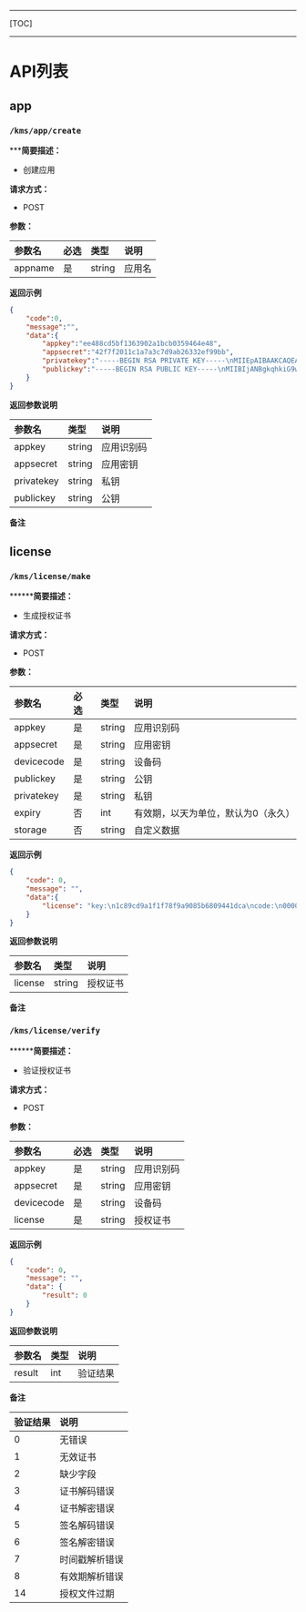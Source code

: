 
---

[TOC]

---

# API列表

## app

### `/kms/app/create`

*****简要描述：** 

- 创建应用
  
**请求方式：**

- POST 

**参数：** 

|参数名|必选|类型|说明|
|:----    |:---|:--- |:---   |
|appname|是  |string |应用名|


**返回示例**

```json
{
    "code":0, 
    "message":"",
    "data":{
        "appkey":"ee488cd5bf1363902a1bcb0359464e48",
        "appsecret":"42f7f2011c1a7a3c7d9ab26332ef99bb",
        "privatekey":"-----BEGIN RSA PRIVATE KEY-----\nMIIEpAIBAAKCAQEAuUuenUO6C+qto/EIEIsriyu5WZh02+cd8blHlx3hPbBH2bq1\nf9yarm94mjGXBpoMDHyPqyGhxW8iGQhadQg2pUE0EX8GASRYKV529sJPT/GxFZF+\nqvJ3Cx9/PYPq25yOMLGdjldJCzHPDXL9NL+NQTAQJyl96siafQrh5MGY6FZsYQ4U\nY254NmNvQBIcHsJzMgUQRgHiD8P7zMoiUwNs/nUKXsPcL/Gp1hSQNCS3xkFdHW1Y\nxPAuXHca4aLtAgSgHXbCNV7d9WVD+Bxa4HCoj4kBgyvSGxm3UuaSuG1U4HL0JA7o\nvOo5WxQtk+Yh0RZMpGEMnZ72JfuzufjJWIAylQIDAQABAoIBAQCpdOWvD0QzJ8D7\nIDBu6Me+tBMDRDEC9t9ktDwrkHDwOKnNDjp0n6x6gIk8AsQKjpEcTkIZkF1gsRzu\n5bvMMeG/ydyzb4ZvPuy9kJ2dV+CuzOtVPUUpUyrZakm0WVNM2mUTVSwxA9RSP5AK\nzbGRLukgx7LODd0Q/bqDRpOF4CNVvjpRWMGxSE8TR84ll0mtMM16jEDatoXZ+ru7\n1b364W+7nqBHc+iFAS75dTPi/Aq8berS8ejcWSY1sLwclBwNgKnrPeMtwRTLeAQb\nLOLKAWLmL7jDE+N9M3QllqD2V/162qFtN4e/iV6QXRMzFtZcYAGaxBXo+mU97a9t\n43QCY6mBAoGBAPa7X+GGb8DDA7i8bZaJgk1aF2zT3a3sSu+z0vHP/NkC/yf66Vm6\nDY3xCZ28Hh0Y7x3b3oqThM/kfIAg5UcCoxZXqug9z3xnLnT6sl1r9bo22k/BScKN\nN0Fc9pyLxsfsF/o10DStfLOoRmpRn7CTST0T+oTACS/TgY5UdZf+AwIhAoGBAMBB\ndWCjeB0hbftEfnaj1cKFhfoJtxhnJQyZXxgCTvg3a1w8ppv2+896f7Ss3KySXdr6\nwPSd0yaJaQomsy5aDImh0NR4riC17ezNfpG98hm9hU5Fb6W/5+5KmYEGl/O7JkNX\njuJddaeFCuvFewmCAxNe6iS7mwk2qavWWzWrDAn1AoGBAIfYJHM0JIVaGct1m1S9\nwws5phoaEDx5E80kEelnXUxSVQ+7Gw123Y2f/25kK6RTnRuwebeMfxxDLbUR54qQ\nTiC4BfY2Se2xlad8fAXpsfJjzxEIV8cRHzISsAkDAGAEgjMVu9u1BSqZZKOW6zg5\n76H8RPsgDC7T4cnugIw9o4RhAoGACV9nlIWDpo/pp7VIIQqNskUGKhFtLrBgmwOj\nIi2CohE5l66RRMs+rXfAYBOJUpR0JOfSnlpPX/KU/1yxoZHcSJ1t693SR1/3MHM4\nN2y2L9EQfade8QqxCOn0H9ktcUFvdRsAqUJ7KOaQiLwA6o6/DaOz8ISA42sZzHnP\nyocDOD0CgYBuMJ8+GSq5GFFbSEmbhJgpCoXamGtXGR43EneqphfewcCvstueFYQ4\n9ojC4/Qd4x+q40PoZNQ6AheFfkqfknChVoEAwSxAQOmz1RJe/IVruKygxahUmI6h\n870wGuWFeDyNqeL6nbACpXWkYA2JJ/CId7Tmf3HN5nVT+sjKwqCRrQ==\n-----END RSA PRIVATE KEY-----\n",
        "publickey":"-----BEGIN RSA PUBLIC KEY-----\nMIIBIjANBgkqhkiG9w0BAQEFAAOCAQ8AMIIBCgKCAQEAuUuenUO6C+qto/EIEIsr\niyu5WZh02+cd8blHlx3hPbBH2bq1f9yarm94mjGXBpoMDHyPqyGhxW8iGQhadQg2\npUE0EX8GASRYKV529sJPT/GxFZF+qvJ3Cx9/PYPq25yOMLGdjldJCzHPDXL9NL+N\nQTAQJyl96siafQrh5MGY6FZsYQ4UY254NmNvQBIcHsJzMgUQRgHiD8P7zMoiUwNs\n/nUKXsPcL/Gp1hSQNCS3xkFdHW1YxPAuXHca4aLtAgSgHXbCNV7d9WVD+Bxa4HCo\nj4kBgyvSGxm3UuaSuG1U4HL0JA7ovOo5WxQtk+Yh0RZMpGEMnZ72JfuzufjJWIAy\nlQIDAQAB\n-----END RSA PUBLIC KEY-----\n"
    }
}
```

**返回参数说明** 

|参数名|类型|说明|
|:-----  |:-----|:-----|
| appkey | string | 应用识别码|
| appsecret | string | 应用密钥 |
| privatekey | string | 私钥 |
| publickey | string | 公钥 |

**备注** 

## license

### `/kms/license/make`

********简要描述：** 

- 生成授权证书
  
**请求方式：**

- POST 

**参数：** 

|参数名|必选|类型|说明|
|:----    |:---|:--- |:---   |
|appkey|是  |string |应用识别码|
|appsecret|是  |string |应用密钥|
|devicecode|是  |string |设备码|
|publickey|是  |string |公钥|
|privatekey|是  |string |私钥|
|expiry|否|int|有效期，以天为单位，默认为0（永久）|
|storage|否  |string |自定义数据|

**返回示例**

```json
{
    "code": 0,
    "message": "",
    "data":{
        "license": "key:\n1c89cd9a1f1f78f9a9085b6809441dca\ncode:\n00000000\ntimestamp:\n1550909349\nexpiry:\n0\nstorage:\n{}\ncer:\nQT5gCZAZPMWgk9Gati6azD-DqbI9OAp7kQNj0hYL0TI3DanDnSf0tXjcXxRJARgDUH8D5HlFM2VleTbGCioegWUiLqp7pBzawX3qzrU8uP5ci_Vn6wG_CXvApY5HoIT2AjvLGxMeQra-uxIZz1zQsOK1xOUJzbIJsKVWnlGX_yDKte3-YtYPfYBKVyp3JlPwUYLk0t4Rzb9fztcKZKJEGcNAqusLFYDOWad8czSjuZ9s6kvyFWzgajY5gB_QoOKPx64-B1RfG5JwPzO1xyBLu0KC1lzULjWQRdngGd4unwWP-auDDt2uPuvMjCnPnl4cHD_cQa6PQMaXnNCKaAEdf7P1wM0EDXOWvq3pPDKwREgyzDGuk1DcxGH58Vq4PzaXmnLeyXqqcMk7aXnmM8hi-SOOwKYNWSa6lH19DzQfKa-kg8MtGYimlp76sEXW-AsAOtfM72Tr0ll2xWnLE13oe10bqdlcOrYEb0SZgANwqv01KEgc3S6AnUglR5_E5KY0GcyGLcDNGQy5LMvu_eYT9JAw1a8vvJTNoLQFXDCza7_zvQIsXa8MZJESV7oouIikPCMDLDi7IoEpj_lxcNTJclPMjLynh5uFkTju4KnlNJA=\nsig:\neU8kwP6QOCsWfhSPP9NrNp5f8V8ZQQD78gLkUwZpycRJXUGpt_DbpRxNHwiKSQVcdIdOah9Exf-sXAP_z2WZA176JzNsQ3JP7oCLUZ-NN7M5b1eeuRYNSjGk_SIz_g0hrqlROjdfHoyEusbCnsE6hNPJ0WX6DzBn4mDbIStQ_nLTMTd8REFW6lWBQt-o4gkitcL5dmdPT2oMcQiBKMd8g8Unyyc4142UlO-_XufJxGmkU5ssf6Jh4dtR2q64mgQSmD_qYuT9Yu7qrVzbeUZOlhFjKjAdr6_r0meYVF4jj_bgA7bk7BZqyZZuM_6IE4ZjCcQaje4EH8sX-Vlwqpmskw=="
    }
} 
```

**返回参数说明** 

|参数名|类型|说明|
|:-----  |:-----|:-----|
| license | string | 授权证书 |

**备注** 


### `/kms/license/verify`

********简要描述：** 

- 验证授权证书
  
**请求方式：**

- POST 

**参数：** 

|参数名|必选|类型|说明|
|:----    |:---|:--- |:---   |
|appkey|是  |string |应用识别码|
|appsecret|是  |string |应用密钥|
|devicecode|是  |string |设备码|
|license|是  |string |授权证书|

**返回示例**

```json
{
    "code": 0,
    "message": "",
    "data": {
        "result": 0
    }
} 
```

**返回参数说明** 

|参数名|类型|说明|
|:-----  |:-----|:-----|
| result | int | 验证结果|

**备注** 

| 验证结果 | 说明 |
| :--- | :--- |
| 0 | 无错误 |
| 1 | 无效证书 |
| 2 | 缺少字段 |
| 3 | 证书解码错误 |
| 4 | 证书解密错误 |
| 5 | 签名解码错误 |
| 6 | 签名解密错误 |
| 7 | 时间戳解析错误 |
| 8 | 有效期解析错误 |
| 14 | 授权文件过期 |
